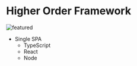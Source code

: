 # Higher Order Framework

![featured](https://listingslab.com/svg/featured/home.svg)

- Single SPA
    - TypeScript
    - React
    - Node
